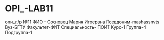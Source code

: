 # OPI_-LAB11
опи_л/р №11
ФИО - Сосновец Мария Игоервна
Псевдоним-mashassnvts
Вуз-БГТУ
Факультет-ФИТ
Специальность- ПОИТ
Курс-1
Группа-4
Подгруппа-1
